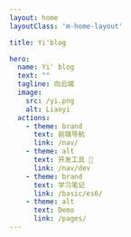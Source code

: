 ```yaml
---
layout: home
layoutClass: 'm-home-layout'

title: Yi'blog 

hero:
  name: Yi' blog
  text: ""
  tagline: 向云端
  image:
    src: /yi.png
    alt: Liaoyi
  actions:
    - theme: brand
      text: 前端导航
      link: /nav/
    - theme: alt
      text: 开发工具 🔧
      link: /nav/dev
    - theme: brand
      text: 学习笔记 
      link: /basic/es6/
    - theme: alt
      text: Demo
      link: /pages/
---
```



<style>
 .image-container .image-src {
   border-radius: 50% !important;
}
  
/*爱的魔力转圈圈*/
.image-container .image-src:hover {
  transform: translate(-50%, -50%) rotate(666turn);
  transition: transform 59s 1s cubic-bezier(0.3, 0, 0.8, 1);
}

.VPFeatures .details small {
  opacity: 0.8;
}

.VPFeatures .item:last-child .details {
  display: flex;
  justify-content: flex-end;
  align-items: end;
}
</style>


